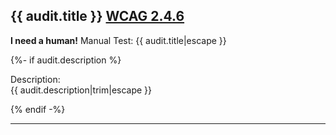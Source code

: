 ## {{ audit.title }} [WCAG 2.4.6](https://www.w3.org/WAI/WCAG21/quickref/?versions=2.0#headings-and-labels)

__I need a human!__ Manual Test: {{ audit.title|escape }}

{%- if audit.description %}

Description:<br>
{{ audit.description|trim|escape }}

{% endif -%}

---
